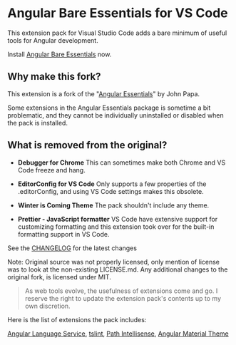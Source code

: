 # Angular Bare Essentials for VS Code
This extension pack for Visual Studio Code adds a bare minimum of useful tools for Angular development.

Install [Angular Bare Essentials](https://marketplace.visualstudio.com/items?itemName=brain.angular-bare-essentials) now.

## Why make this fork?

This extension is a fork of the "[Angular Essentials](https://github.com/johnpapa/vscode-angular-essentials)" by John Papa.

Some extensions in the Angular Essentials package is sometime a bit problematic, and they cannot be individually uninstalled or disabled when the pack is installed.

## What is removed from the original?

* **Debugger for Chrome**
This can sometimes make both Chrome and VS Code freeze and hang.

* **EditorConfig for VS Code**
Only supports a few properties of the .editorConfig, and using VS Code settings makes this obsolete.

* **Winter is Coming Theme**
The pack shouldn't include any theme.

* **Prettier - JavaScript formatter**
VS Code have extensive support for customizing formatting and this extension took over for the built-in formatting support in VS Code.

See the [CHANGELOG](CHANGELOG.md) for the latest changes

Note: Original source was not properly licensed, only mention of license was to look at the non-existing LICENSE.md. Any additional changes to the original fork, is licensed under MIT.

> As web tools evolve, the usefulness of extensions come and go. I reserve the right to update the extension pack's contents up to my own discretion.

Here is the list of extensions the pack includes:

[Angular Language Service](https://marketplace.visualstudio.com/items?itemName=Angular.ng-template), [tslint](https://marketplace.visualstudio.com/items?itemName=eg2.tslint), [Path Intellisense](https://marketplace.visualstudio.com/items?itemName=christian-kohler.path-intellisense), [Angular Material Theme](https://marketplace.visualstudio.com/items?itemName=PKief.material-icon-theme)
